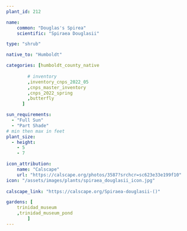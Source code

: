 ```yaml
---
plant_id: 212 

name: 
    common: "Douglas's Spirea"  
    scientific: "Spiraea Douglasii"  

type: "shrub"

native_to: "Humboldt"

categories: [humboldt_county_native
        
        # inventory
        ,inventory_cnps_2022_05
        ,cnps_master_inventory
        ,cnps_2022_spring
        ,butterfly
      ]

sun_requirements:
  - "Full Sun"
  - "Part Shade"
# min then max in feet
plant_size:
  - height: 
    - 5 
    - 7

icon_attribution: 
    name: "Calscape"
    url: "https://calscape.org/photos/3587?srchcr=sc623e33e199f10"
icon: "/assets/images/plants/spiraea_douglasii_icon.jpg"
 
calscape_link: "https://calscape.org/Spiraea-douglasii-()"

gardens: [
    trinidad_museum
    ,trinidad_museum_pond
        ]
---
```








